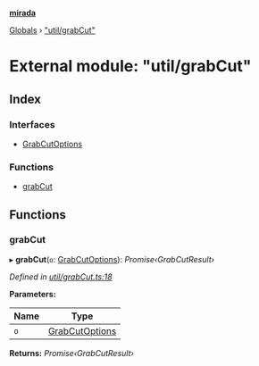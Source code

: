 **[mirada](../README.md)**

[Globals](../README.md) › ["util/grabCut"](_util_grabcut_.md)

# External module: "util/grabCut"

## Index

### Interfaces

* [GrabCutOptions](../interfaces/_util_grabcut_.grabcutoptions.md)

### Functions

* [grabCut](_util_grabcut_.md#grabcut)

## Functions

###  grabCut

▸ **grabCut**(`o`: [GrabCutOptions](../interfaces/_util_grabcut_.grabcutoptions.md)): *Promise‹GrabCutResult›*

*Defined in [util/grabCut.ts:18](https://github.com/cancerberoSgx/mirada/blob/ef78036/mirada/src/util/grabCut.ts#L18)*

**Parameters:**

Name | Type |
------ | ------ |
`o` | [GrabCutOptions](../interfaces/_util_grabcut_.grabcutoptions.md) |

**Returns:** *Promise‹GrabCutResult›*